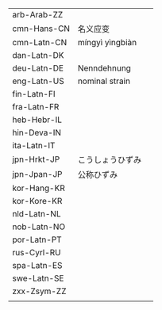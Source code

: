 | | | |
|-|-|-|
| arb-Arab-ZZ |  |  |
| cmn-Hans-CN | 名义应变 |  |
| cmn-Latn-CN | míngyì yìngbiàn |  |
| dan-Latn-DK |  |  |
| deu-Latn-DE | Nenndehnung |  |
| eng-Latn-US | nominal strain |  |
| fin-Latn-FI |  |  |
| fra-Latn-FR |  |  |
| heb-Hebr-IL |  |  |
| hin-Deva-IN |  |  |
| ita-Latn-IT |  |  |
| jpn-Hrkt-JP | こうしょうひずみ |  |
| jpn-Jpan-JP | 公称ひずみ |  |
| kor-Hang-KR |  |  |
| kor-Kore-KR |  |  |
| nld-Latn-NL |  |  |
| nob-Latn-NO |  |  |
| por-Latn-PT |  |  |
| rus-Cyrl-RU |  |  |
| spa-Latn-ES |  |  |
| swe-Latn-SE |  |  |
| zxx-Zsym-ZZ |  |  |
|  |  |  |
